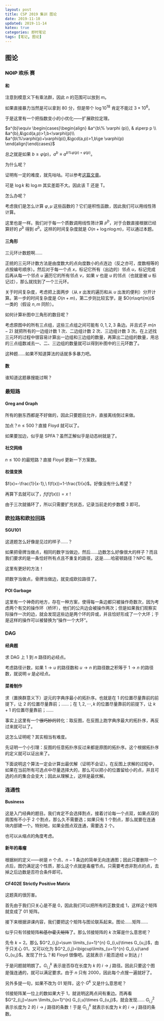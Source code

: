 ```yaml
---
layout: post
title: CSP 2019 集训 图论
date: 2019-11-10
updated: 2019-11-14
katex: true
categories: 即时笔记
tags: [笔记, 图论]
---
```


## 图论

<!-- more -->

### ~~NOIP~~ ~~欢乐~~ 赛

#### 和

注意到模意义下有乘法群，因此 $n$ 的范围可以放到 $m$。

如果直接暴力当然是可以拿到 80 分，但是带个 $\log 10^{18}$ 肯定不能过 $3\times 10^6$。

于是这里有一个把指数变小的小优化——扩展欧拉定理。

$a^{b}\equiv \begin{cases}\begin{align} &a^{b\% \varphi (p)}, & a\perp p \\ &a^{b},&\gcd(a,p)>1,b<\varphi(p)\\ &a^{b\%\varphi(p)+\varphi(p)},&\gcd(a,p)>1,b\ge \varphi(p)  \end{align}\end{cases}$

总之就是如果 $b\ge\varphi(p)$，$a^b\equiv a^{b\% \varphi (p)+\varphi (p)}$。

为什么呢？

证明有一定的难度，就先咕咕。可以参考[这篇文章](https://www.cnblogs.com/yifusuyi/p/9997009.html)。

可是 $\log k$ 和 $\log m$ 其实差距不大。因此该 T 还是 T。

怎么办呢？

考虑我们是怎么计算 $\varphi,\mu$ 这些函数的？它们是积性函数，因此我们可以用线性筛计算。

这里也是一样。我们对于每一个质数调用线性筛计算 $p^b$，对于合数直接根据已经算好的 $p^b$ 得到 $a^b$。这样的时间复杂度就是 $O(n+\log n\log m)$，可以通过本题。

#### 三角形

三元环计数题啊……

正统的三元环计数方法是由度数大的点向度数小的点连边（反之亦可，度数相等的点按编号顺序）。然后对于每一个点 $x$，标记它所有（出边的）邻点 $u$，标记完成后再从每一个邻点 $u$ 遍历它的所有邻点 $v$，如果 $v$ 也是 $u$ 的邻点（也就是被 $u$ 标记过），那么就找到了一个三元环。

关于时间复杂度，考虑把上面两步（从 $x$ 出发的遍历和从 $u$ 出发的便利）分开计算。第一步的时间复杂度是 $O(n+m)$，第二步则比较玄学，是 $O(n\sqrt{m})$ 一类的（假设 $n,m$ 同阶）。

如何计算补图中三角形的数目呢？

考虑原图中的所有三点组，这些三点组之间可能有 $0,1,2,3$ 条边。并且式子 $m(n-2)$ 就把所有的一边组计数 $1$ 次、二边组计数 $2$ 次、三边组计数 $3$ 次。在上述找三元环的过程中很容易计算出一边组和三边组的数量，再算出二边组的数量，用总的三点组数减去一、二、三边组的数量就可以得到补图中的三元环数了。

这种题……如果不知道算法的话就多多暴力吧。

#### 数

谁知道这题暴搜能过啊？

### 最短路

#### Greg and Graph

所有的删东西都是不好做的，因此只要题目允许，直接离线倒过来做。

加点？$n\le 500$？直接 Floyd 就可以了。

如果要加边，似乎是 SPFA？虽然正解似乎是动态树就是了。

#### 社交网络

$n\le 100$ 的最短路？直接 Floyd 更新一下方案数。

#### 权值变换

$f(x)=-\frac{1}{x-1},\ f(f(x))=1-\frac{1}{x}$。好像没有什么希望？

再算下去就可以了，$f(f(f(x)))=x$！

由于三次就循环了，所以只需要扩充状态，记录当前走的步数模 $3$ 即可。

### 欧拉路和欧拉回路

#### SGU101

这道题怎么好像是见过的样子……？

如果把骨牌当做点，相同的数字当做边，然后……边数怎么好像很大的样子？而且我们要求的是一条恰好所有点且不重复的路径，这是……哈密顿路径？NPC 啊。

这里有更好的方法！

把数字当做点，骨牌当做边，就变成欧拉路径了。

#### POI Garbage

这里有一个神奇的地方，存在一种方案，使得每一条边都只被操作奇数次，因为考虑两个有交的操作环（桥环），他们的公共边会被操作两次；但是如果我们观察实际操作一次的边，就会发现这些边是两个环的异或，并且恰好形成了一个大环；于是这样的操作可以被替换为“操作一个大环”。

### DAG

#### 经典题

求 DAG 上 $1$ 到 $n$ 路径的必经点。

考虑路径计数，如果 $1\rightarrow u$ 的路径数和 $u\rightarrow n$ 的路径数之积等于 $1\rightarrow n$ 的路径数，就说明 $u$ 是必经点。

#### 菜肴制作

求（置换群意义下）逆元的字典序最小的拓扑序。也就是在 $1$ 的位置尽量靠前的前提下，让 $2$ 的位置尽量靠前；……；在 $1,2,\cdots,k$ 的位置尽量靠前的前提下，让 $k+1$ 的位置尽量靠前；……

事实上这里有一个~~很巧妙的~~转化：取反图，在反图上跑字典序最大的拓扑序，再反过来就可以了。

这怎么证明呢？其实相当有难度。

先证明一个小引理：反图的任意拓扑序反过来都是原图的拓扑序。这个根据拓扑序的定义就可以证出来了。

下面说明这个算法一定会计算出最优解（证明不会证）。在反图上求解的过程中，如果在当前所有可选点中尽量选择大的，那么可以把小的位置留给小的点，并且可选的点的集合会变大；因此从理解上，这样是最优解。

### 连通性

#### Business

这是入门经典的题目。我们肯定不会选择割点，接着讨论每一个点双，如果点双的周围有不小于 $2$ 个割点，那么久不需要选；如果只有 $1$ 个割点，那么就要在连通块内部建一个。特别地，如果全图点双连通，需要选 $2$ 个。

也可以从缩点的角度考虑。

#### 新年的毒瘤

根据树的定义——树是 $n$ 个点、$n-1$ 条边的简单无向连通图；因此只要删除一个点后，图仍满足这个性质，那么这个点就是毒瘤节点。只需要考虑非割点的点，去掉之后边数是否符合条件即可。

#### CF402E Strictly Positive Matrix

这题真的很厉害。

首先由于我们只关心是不是 $0$，因此我们可以把所有的正数变成 $1$，这样这个矩阵就变成了 $01$ 矩阵。

接下来根据讲课内容，我们要把这个矩阵与图论联系起来。图论……矩阵……

似乎只有邻接矩阵~~和基尔霍夫矩阵~~了。那么邻接矩阵的 $k$ 次幂是什么意思呢？

先令 $k=2$。那么 $G^2_{i,j}=\sum \limits_{u=1}^{n} G_{i,u}\times G_{u,j}$，由于只关心 $01$，又可以化为 $G^2_{i,j}=\bigcup\limits_{u=1}^{n} G_{i,u}\and G_{u,j}$。发现了什么？和 Floyd 很像吧。这就表示 $i$ 能否途经 $u$ 到达 $j$！

于是问题就明朗了。$G^k_{i,j}$ 表示是否存在长度为 $k$ 的 $i\rightarrow j$ 路径。因此只要这个图是强连通的，就可以满足要求。由于 $n$ 只有 $2000$，因此每个点搜一遍就好了。

另外多提一句，如果不改为 $01$ 矩阵，这个 $G^k$ 又是什么意思呢？

邻接矩阵某一位上的数如果大于 $1$，就说明这两点间有重边。而再看 $G^2_{i,j}=\sum \limits_{u=1}^{n} G_{i,u}\times G_{u,j}$，就会发现…… $G^{2}_{i,j}$ 表示长度为 $2$ 的 $i\rightarrow j$ 路径的条数！于是 $G^{k}_{i,j}$ 就表示长度为 $k$ 的 $i\rightarrow j$ 路径的条数。


